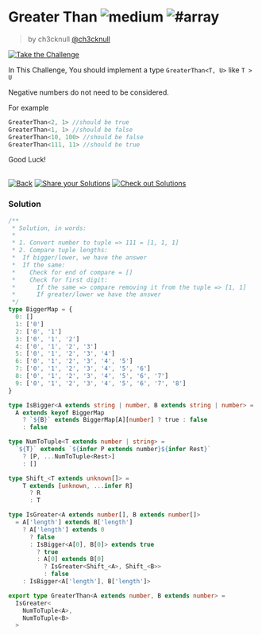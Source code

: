 <!--info-header-start--><h1>Greater Than <img src="https://img.shields.io/badge/-medium-d9901a" alt="medium"/> <img src="https://img.shields.io/badge/-%23array-999" alt="#array"/></h1><blockquote><p>by ch3cknull <a href="https://github.com/ch3cknull" target="_blank">@ch3cknull</a></p></blockquote><p><a href="https://tsch.js.org/4425/play" target="_blank"><img src="https://img.shields.io/badge/-Take%20the%20Challenge-3178c6?logo=typescript&logoColor=white" alt="Take the Challenge"/></a> </p><!--info-header-end-->

In This Challenge, You should implement a type `GreaterThan<T, U>` like `T > U`

Negative numbers do not need to be considered.

For example

```ts
GreaterThan<2, 1> //should be true
GreaterThan<1, 1> //should be false
GreaterThan<10, 100> //should be false
GreaterThan<111, 11> //should be true
```

Good Luck!

<!--info-footer-start--><br><a href="../../README.md" target="_blank"><img src="https://img.shields.io/badge/-Back-grey" alt="Back"/></a> <a href="https://tsch.js.org/4425/answer" target="_blank"><img src="https://img.shields.io/badge/-Share%20your%20Solutions-teal" alt="Share your Solutions"/></a> <a href="https://tsch.js.org/4425/solutions" target="_blank"><img src="https://img.shields.io/badge/-Check%20out%20Solutions-de5a77?logo=awesome-lists&logoColor=white" alt="Check out Solutions"/></a> <!--info-footer-end-->
 
 
### Solution
 
 
```ts
/**
 * Solution, in words:
 *
 * 1. Convert number to tuple => 111 = [1, 1, 1]
 * 2. Compare tuple lengths:
 *  If bigger/lower, we have the answer
 *  If the same:
 *    Check for end of compare = []
 *    Check for first digit:
 *      If the same => compare removing it from the tuple => [1, 1]
 *      If greater/lower we have the answer
 */
type BiggerMap = {
  0: []
  1: ['0']
  2: ['0', '1']
  3: ['0', '1', '2']
  4: ['0', '1', '2', '3']
  5: ['0', '1', '2', '3', '4']
  6: ['0', '1', '2', '3', '4', '5']
  7: ['0', '1', '2', '3', '4', '5', '6']
  8: ['0', '1', '2', '3', '4', '5', '6', '7']
  9: ['0', '1', '2', '3', '4', '5', '6', '7', '8']
}

type IsBigger<A extends string | number, B extends string | number> =
  A extends keyof BiggerMap
    ? `${B}` extends BiggerMap[A][number] ? true : false
    : false

type NumToTuple<T extends number | string> =
  `${T}` extends `${infer P extends number}${infer Rest}`
    ? [P, ...NumToTuple<Rest>]
    : []

type Shift_<T extends unknown[]> =
    T extends [unknown, ...infer R]
      ? R
      : T

type IsGreater<A extends number[], B extends number[]>
  = A['length'] extends B['length']
    ? A['length'] extends 0
      ? false
      : IsBigger<A[0], B[0]> extends true
        ? true
        : A[0] extends B[0]
          ? IsGreater<Shift_<A>, Shift_<B>>
          : false
    : IsBigger<A['length'], B['length']>

export type GreaterThan<A extends number, B extends number> =
  IsGreater<
    NumToTuple<A>,
    NumToTuple<B>
  >
```
